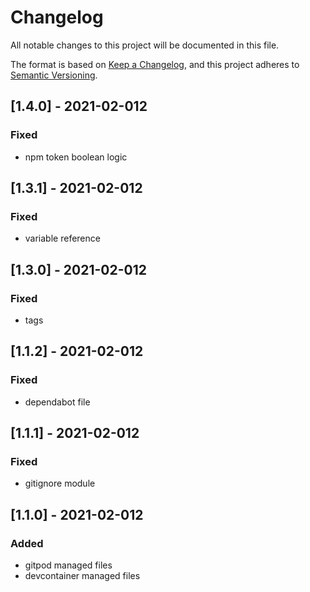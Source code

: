 # Changelog
All notable changes to this project will be documented in this file.

The format is based on [Keep a Changelog](https://keepachangelog.com/en/1.0.0/),
and this project adheres to [Semantic Versioning](https://semver.org/spec/v2.0.0.html).

## [1.4.0] - 2021-02-012
### Fixed
- npm token boolean logic
## [1.3.1] - 2021-02-012
### Fixed
- variable reference

## [1.3.0] - 2021-02-012
### Fixed
- tags

## [1.1.2] - 2021-02-012
### Fixed
- dependabot file

## [1.1.1] - 2021-02-012
### Fixed
- gitignore module

## [1.1.0] - 2021-02-012
### Added
- gitpod managed files
- devcontainer managed files

